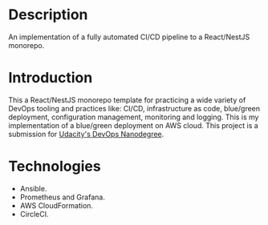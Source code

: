 # Description

An implementation of a fully automated CI/CD pipeline to a React/NestJS monorepo.

# Introduction

This a React/NestJS monorepo template for practicing a wide variety of DevOps tooling and practices like: CI/CD, infrastructure as code, blue/green deployment, configuration management, monitoring and logging. This is my implementation of a blue/green deployment on AWS cloud. This project is a submission for [Udacity's DevOps Nanodegree](https://www.udacity.com/course/cloud-dev-ops-nanodegree--nd9991).

# Technologies

- Ansible.
- Prometheus and Grafana.
- AWS CloudFormation.
- CircleCI.
